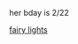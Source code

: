 her bday is 2/22

[fairy lights](https://www.amazon.com/dp/B093S6BLNZ/ref=cm_sw_r_awdo_navT_g_1J1V7KG782EY3CVMSQB7?psc=1 "https://www.amazon.com/dp/B093S6BLNZ/ref=cm_sw_r_awdo_navT_g_1J1V7KG782EY3CVMSQB7?psc=1")